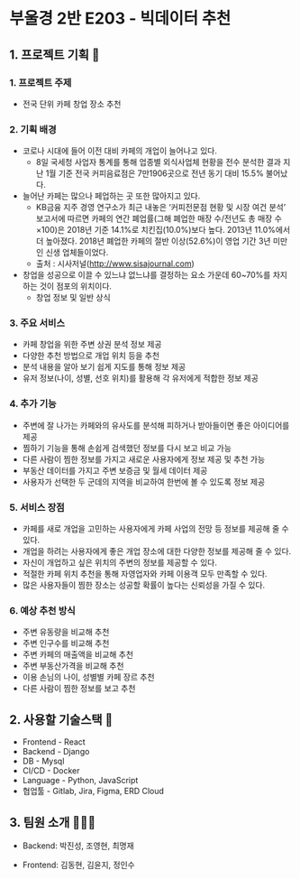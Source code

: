 # 부울경 2반 E203 - 빅데이터 추천

## 1. 프로젝트 기획 📃

### 1. 프로젝트 주제 

- 전국 단위 카페 창업 장소 추천

### 2. 기획 배경

- 코로나 시대에 들어 이전 대비 카페의 개업이 늘어나고 있다.
  - 8일 국세청 사업자 통계를 통해 업종별 외식사업체 현황을 전수 분석한 결과 지난 1월 기준 전국 커피음료점은 7만1906곳으로 전년 동기 대비 15.5% 불어났다.
- 늘어난 카페는 많으나 페업하는 곳 또한 많아지고 있다.
  - KB금융 지주 경영 연구소가 최근 내놓은 ‘커피전문점 현황 및 시장 여건 분석’ 보고서에 따르면 카페의 연간 폐업률(그해 폐업한 매장 수/전년도 총 매장 수×100)은 2018년 기준 14.1%로 치킨집(10.0%)보다 높다. 2013년 11.0%에서 더 높아졌다. 2018년 폐업한 카페의 절반 이상(52.6%)이 영업 기간 3년 미만인 신생 업체들이었다.
  - 출처 : 시사저널(http://www.sisajournal.com)
- 창업을 성공으로 이끌 수 있느냐 없느냐를 결정하는 요소 가운데 60~70%를 차지하는 것이 점포의 위치이다.
  - 창업 정보 및 일반 상식

### 3. 주요 서비스

- 카페 창업을 위한 주변 상권 분석 정보 제공
- 다양한 추천 방법으로 개업 위치 등을 추천
- 분석 내용을 알아 보기 쉽게 지도를 통해 정보 제공
- 유저 정보(나이, 성별, 선호 위치)를 활용해 각 유저에게 적합한 정보 제공

### 4. 추가 기능

- 주변에 잘 나가는 카페와의 유사도를 분석해 피하거나 받아들이면 좋은 아이디어를 제공
- 찜하기 기능을 통해 손쉽게 검색했던 정보를 다시 보고 비교 가능
- 다른 사람이 찜한 정보를 가지고 새로운 사용자에게 정보 제공 및 추천 가능
- 부동산 데이터를 가지고 주변 보증금 및 월세 데이터 제공
- 사용자가 선택한 두 군데의 지역을 비교하여 한번에 볼 수 있도록 정보 제공

### 5. 서비스 장점

- 카페를 새로 개업을 고민하는 사용자에게 카페 사업의 전망 등 정보를 제공해 줄 수 있다.
- 개업을 하려는 사용자에게 좋은 개업 장소에 대한 다양한 정보를 제공해 줄 수 있다.
- 자신이 개업하고 싶은 위치의 주변의 정보를 제공할 수 있다.
- 적절한 카페 위치 추천을 통해 자영업자와 카페 이용객 모두 만족할 수 있다.
- 많은 사용자들이 찜한 장소는 성공할 확률이 높다는 신뢰성을 가질 수 있다.

### 6. 예상 추천 방식

- 주변 유동량을 비교해 추천
- 주변 인구수를 비교해 추천
- 주변 카페의 매출액을 비교해 추천
- 주변 부동산가격을 비교해 추천
- 이용 손님의 나이, 성별별 카페 장르 추천
- 다른 사람이 찜한 정보를 보고 추천



## 2. 사용할 기술스택 📖

- Frontend - React
- Backend - Django
- DB - Mysql
- CI/CD - Docker
- Language - Python, JavaScript
- 협업툴 - Gitlab, Jira, Figma, ERD Cloud



## 3. 팀원 소개 🧑‍🤝‍🧑

- Backend: 박진성, 조영현, 최명재

- Frontend: 김동현, 김윤지, 정인수  